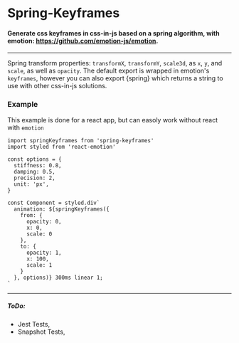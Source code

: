 # Spring-Keyframes

#### Generate css keyframes in css-in-js based on a spring algorithm, with emotion: https://github.com/emotion-js/emotion.

---

Spring transform properties: `transformX`, `transformY`, `scale3d`, as `x`, `y`, and `scale`, as well as `opacity`.
The default export is wrapped in emotion's `keyframes`, however you can also export {spring} which returns a string to use with other css-in-js solutions.

### Example
This example is done for a react app, but can easoly work without react with `emotion`

```
import springKeyframes from 'spring-keyframes'
import styled from 'react-emotion'

const options = {
  stiffness: 0.8,
  damping: 0.5,
  precision: 2,
  unit: 'px',
}

const Component = styled.div`
  animation: ${springKeyframes({
    from: {
      opacity: 0,
      x: 0,
      scale: 0
    },
    to: {
      opacity: 1,
      x: 100,
      scale: 1
    }
  }, options)} 300ms linear 1;
`
```

---

##### ToDo:

* Jest Tests,
* Snapshot Tests,
